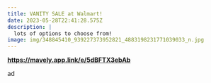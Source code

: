```yaml
---
title: VANITY SALE at Walmart!
date: 2023-05-28T22:41:28.575Z
description: |
  lots of options to choose from!
image: img/348845410_939227373952821_4883198231771039033_n.jpg
---
```

**https://mavely.app.link/e/5dBFTX3ebAb**

a﻿d